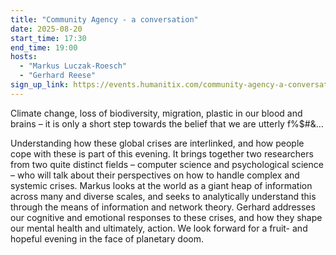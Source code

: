```yaml
---
title: "Community Agency - a conversation"
date: 2025-08-20
start_time: 17:30
end_time: 19:00
hosts:
  - "Markus Luczak-Roesch"
  - "Gerhard Reese"
sign_up_link: https://events.humanitix.com/community-agency-a-conversation-with-markus-luczak-roesch-and-gerhard-reese/tickets
---
```


Climate change, loss of biodiversity, migration, plastic in our blood and
brains – it is only a short step towards the belief that we are utterly
f%$#&…

Understanding how these global crises are interlinked, and how people cope
with these is part of this evening. It brings together two researchers from
two quite distinct fields – computer science and psychological science
– who will talk about their perspectives on how to handle complex and systemic
crises. Markus looks at the world as a giant heap of information across many
and diverse scales, and seeks to analytically understand this through the means
of information and network theory. Gerhard addresses our cognitive and
emotional responses to these crises, and how they shape our mental health and
ultimately, action. We look forward for a fruit- and hopeful evening in the
face of planetary doom.
